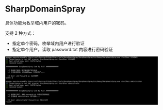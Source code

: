 # **SharpDomainSpray**

具体功能为枚举域内用户的密码。



支持 2 种方式：

- 指定单个密码，枚举域内用户进行验证
- 指定单个用户，读取 password.txt 内容进行密码验证

![](./blog_2019-08-06_10-07-46.png)